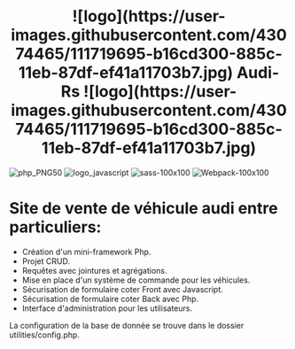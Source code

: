 <p align="center"><h1 align="center">
  ![logo](https://user-images.githubusercontent.com/43074465/111719695-b16cd300-885c-11eb-87df-ef41a11703b7.jpg) Audi-Rs ![logo](https://user-images.githubusercontent.com/43074465/111719695-b16cd300-885c-11eb-87df-ef41a11703b7.jpg)
</h1>









![php_PNG50](https://user-images.githubusercontent.com/43074465/98482744-af866980-2203-11eb-95e6-a137a3d38c6a.png)
![logo_javascript](https://user-images.githubusercontent.com/43074465/98482792-fecc9a00-2203-11eb-8461-ceb47c8a20a8.png)
![sass-100x100](https://user-images.githubusercontent.com/43074465/98483226-e0b46900-2206-11eb-9529-73a273dbcdb4.png)
![Webpack-100x100](https://user-images.githubusercontent.com/43074465/98483244-f164df00-2206-11eb-899e-f7e096dc9c85.png)

# Site de vente de véhicule audi entre particuliers:

- Création d'un mini-framework Php.
- Projet CRUD.
- Requêtes avec jointures et agrégations.
- Mise en place d'un système de commande pour les véhicules.
- Sécurisation de formulaire coter Front avec Javascript.
- Sécurisation de formulaire coter Back avec Php.
- Interface d'administration pour les utilisateurs.

La configuration de la base de donnée se trouve dans le dossier utilities/config.php.
